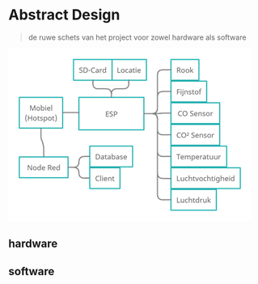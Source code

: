 # Abstract Design
> de ruwe schets van het project voor zowel hardware als software

<img src="./pictures/Blockdiagram_hardware_software.png">

## hardware


## software